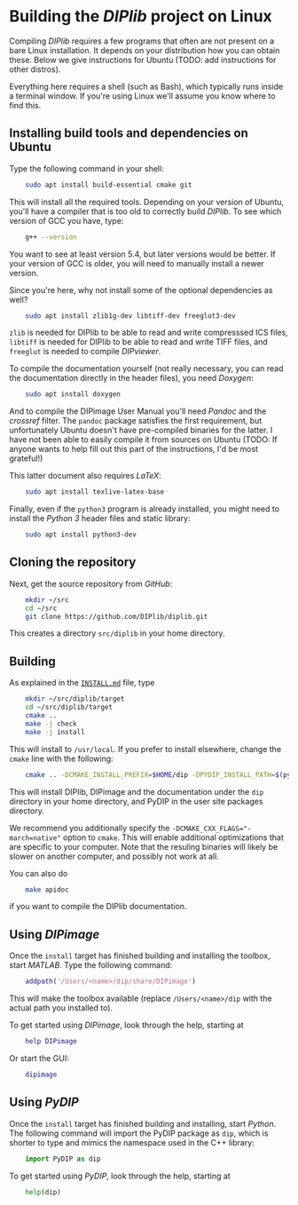 # Building the *DIPlib* project on Linux

Compiling *DIPlib* requires a few programs that often are not present on a bare Linux
installation. It depends on your distribution how you can obtain these. Below we give
instructions for Ubuntu (TODO: add instructions for other distros).

Everything here requires a shell (such as Bash), which typically runs inside a terminal
window. If you're using Linux we'll assume you know where to find this.

## Installing build tools and dependencies on Ubuntu

Type the following command in your shell:
```bash
    sudo apt install build-essential cmake git
```
This will install all the required tools. Depending on your version of Ubuntu, you'll
have a compiler that is too old to correctly build *DIPlib*. To see which version
of GCC you have, type:
```bash
    g++ --version
```
You want to see at least version 5.4, but later versions would be better. If your
version of GCC is older, you will need to manually install a newer version.

Since you're here, why not install some of the optional dependencies as well?
```bash
    sudo apt install zlib1g-dev libtiff-dev freeglut3-dev
```
`zlib` is needed for DIPlib to be able to read and write compresssed ICS files,
`libtiff` is needed for DIPlib to be able to read and write TIFF files, and
`freeglut` is needed to compile *DIPviewer*.

To compile the documentation yourself (not really necessary, you can read the
documentation directly in the header files), you need *Doxygen*:
```bash
    sudo apt install doxygen
```

And to compile the DIPimage User Manual you'll need *Pandoc* and the *crossref*
filter. The `pandoc` package satisfies the first requirement, but unfortunately Ubuntu
doesn't have pre-compiled binaries for the latter. I have not been able to easily
compile it from sources on Ubuntu (TODO: If anyone wants to help fill out this part
of the instructions, I'd be most grateful!)

This latter document also requires *LaTeX*:
```bash
    sudo apt install texlive-latex-base
```

Finally, even if the `python3` program is already installed, you might need to
install the *Python 3* header files and static library:
```bash
    sudo apt install python3-dev
```

## Cloning the repository

Next, get the source repository from *GitHub*:
```bash
    mkdir ~/src
    cd ~/src
    git clone https://github.com/DIPlib/diplib.git
```
This creates a directory `src/diplib` in your home directory.

## Building

As explained in the [`INSTALL.md`](INSTALL.md) file, type
```bash
    mkdir ~/src/diplib/target
    cd ~/src/diplib/target
    cmake ..
    make -j check
    make -j install
```

This will install to `/usr/local`. If you prefer to install elsewhere, change the
`cmake` line with the following:
```bash
    cmake .. -DCMAKE_INSTALL_PREFIX=$HOME/dip -DPYDIP_INSTALL_PATH=$(python3 -m site --user-site)
```
This will install DIPlib, DIPimage and the documentation under the `dip` directory
in your home directory, and PyDIP in the user site packages directory.

We recommend you additionally specify the `-DCMAKE_CXX_FLAGS="-march=native"`
option to `cmake`. This will enable additional optimizations that are specific
to your computer. Note that the resuling binaries will likely be slower on another
computer, and possibly not work at all.

You can also do
```bash
    make apidoc
```

if you want to compile the DIPlib documentation.

## Using *DIPimage*

Once the `install` target has finished building and installing the toolbox, start
*MATLAB*. Type the following command:
```matlab
    addpath('/Users/<name>/dip/share/DIPimage')
```
This will make the toolbox available (replace `/Users/<name>/dip` with the
actual path you installed to).

To get started using *DIPimage*, look through the help, starting at
```matlab
    help DIPimage
```
Or start the GUI:
```matlab
    dipimage
```

## Using *PyDIP*

Once the `install` target has finished building and installing, start *Python*.
The following command will import the PyDIP package as `dip`, which is shorter to
type and mimics the namespace used in the C++ library:
```python
    import PyDIP as dip
```

To get started using *PyDIP*, look through the help, starting at
```python
    help(dip)
```
